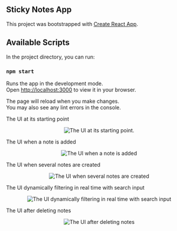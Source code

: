 ## Sticky Notes App

This project was bootstrapped with [Create React App](https://github.com/facebook/create-react-app).

## Available Scripts

In the project directory, you can run:

### `npm start`

Runs the app in the development mode.\
Open [http://localhost:3000](http://localhost:3000) to view it in your browser.

The page will reload when you make changes.\
You may also see any lint errors in the console.

The UI at its starting point
<p align="center">
  <img src="https://github.com/mbruce10/sticky-note-app/blob/main/images/1-ui.png" alt="The UI at its starting point.">
</p>

The UI when a note is added
<p align="center">
<img src="https://github.com/mbruce10/sticky-note-app/blob/main/images/2-add-note.png" alt="The UI when a note is added"></p>

The UI when several notes are created
<p align="center">
<img src="https://github.com/mbruce10/sticky-note-app/blob/main/images/4-notes-created.png" alt="The UI when several notes are created">
</p>

The UI dynamically filtering in real time with search input
<p align="center">
<img src="https://github.com/mbruce10/sticky-note-app/blob/main/images/5-search-note.png" alt="The UI dynamically filtering in real time with search input">
</p>

The UI after deleting notes
<p align="center">
<img src="https://github.com/mbruce10/sticky-note-app/blob/main/images/6-delete-note.png" alt="The UI after deleting notes">
</p>
